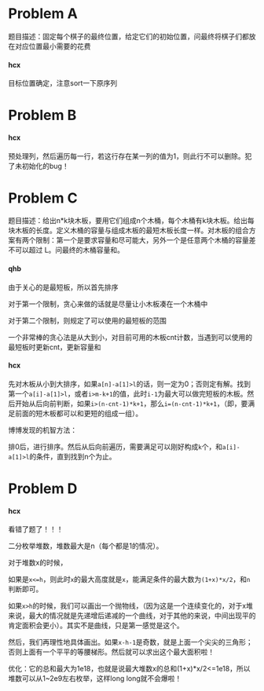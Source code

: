 # Problem A

题目描述：固定每个棋子的最终位置，给定它们的初始位置，问最终将棋子们都放在对应位置最小需要的花费

#### hcx

目标位置确定，注意sort一下原序列

# Problem B

#### hcx

预处理列，然后遍历每一行，若这行存在某一列的值为1，则此行不可以删除。犯了未初始化的bug！

# Problem C

题目描述：给出n*k块木板，要用它们组成n个木桶，每个木桶有k块木板。给出每块木板的长度。定义木桶的容量与组成木板的最短木板长度一样。对木板的组合方案有两个限制：第一个是要求容量和尽可能大，另外一个是任意两个木桶的容量差不可以超过 L。问最终的木桶容量和。

#### qhb

由于关心的是最短板，所以首先排序

对于第一个限制，贪心来做的话就是尽量让小木板凑在一个木桶中

对于第二个限制，则规定了可以使用的最短板的范围

一个非常棒的贪心法是从大到小，对目前可用的木板cnt计数，当遇到可以使用的最短板时更新cnt，更新容量和

#### hcx

先对木板从小到大排序，如果`a[n]-a[1]>l`的话，则一定为0；否则定有解。找到第一个`a[i]-a[1]>l`，或者`i>m-k+1`的值，此时`i-1`为最大可以做完短板的木板。然后开始从后向前判断，如果`i>(n-cnt-1)*k+1`，那么`i=(n-cnt-1)*k+1`，（即，要满足前面的短木板都可以和更短的组成一组）。



博博发现的机智方法：

排0后，进行排序。然后从后向前遍历，需要满足可以刚好构成`k`个，和`a[i]-a[1]>l`的条件，直到找到n个为止。

# Problem D


#### hcx

看错了题了！！！

二分枚举堆数，堆数最大是n（每个都是1的情况）。

对于堆数x的时候，

如果是`x<=h`，则此时`x`的最大高度就是`x`，能满足条件的最大数为`(1+x)*x/2`，和`n`判断即可。

如果`x>h`的时候，我们可以画出一个抛物线，（因为这是一个连续变化的，对于x堆来说，最大的情况就是先递增后递减的一个曲线，对于其他的来说，中间出现平的肯定面积会更小）。其实不是曲线，只是第一感觉是这个。

然后，我们再理性地具体画出。如果`x-h-1`是奇数，就是上面一个尖尖的三角形；否则上面有一个平平的等腰梯形。然后就可以求出这个最大面积啦！

优化：它的总和最大为1e18，也就是说最大堆数x的总和(1+x)*x/2<=1e18，所以堆数可以从1~2e9左右枚举，这样long long就不会爆啦！